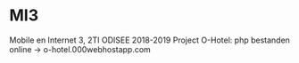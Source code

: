 # MI3
Mobile en Internet 3, 2TI ODISEE 2018-2019
Project O-Hotel: php bestanden online ->  o-hotel.000webhostapp.com
